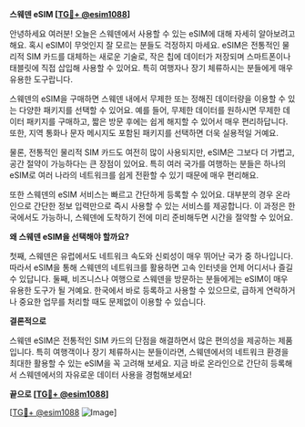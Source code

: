 **스웨덴 eSIM [[TG💪+ @esim1088](https://t.me/s/esim1088)]**

안녕하세요 여러분! 오늘은 스웨덴에서 사용할 수 있는 eSIM에 대해 자세히 알아보려고 해요. 혹시 eSIM이 무엇인지 잘 모르는 분들도 걱정하지 마세요. eSIM은 전통적인 물리적 SIM 카드를 대체하는 새로운 기술로, 작은 칩에 데이터가 저장되며 스마트폰이나 태블릿에 직접 삽입해 사용할 수 있어요. 특히 여행자나 장기 체류하시는 분들에게 매우 유용한 도구랍니다.

스웨덴의 eSIM을 구매하면 스웨덴 내에서 무제한 또는 정해진 데이터량을 이용할 수 있는 다양한 패키지를 선택할 수 있어요. 예를 들어, 무제한 데이터를 원하시면 무제한 데이터 패키지를 구매하고, 짧은 방문 후에는 쉽게 해지할 수 있어서 매우 편리하답니다. 또한, 지역 통화나 문자 메시지도 포함된 패키지를 선택하면 더욱 실용적일 거예요.

물론, 전통적인 물리적 SIM 카드도 여전히 많이 사용되지만, eSIM은 그보다 더 가볍고, 공간 절약이 가능하다는 큰 장점이 있어요. 특히 여러 국가를 여행하는 분들은 하나의 eSIM로 여러 나라의 네트워크를 쉽게 전환할 수 있기 때문에 매우 편리해요.

또한 스웨덴의 eSIM 서비스는 빠르고 간단하게 등록할 수 있어요. 대부분의 경우 온라인으로 간단한 정보 입력만으로 즉시 사용할 수 있는 서비스를 제공합니다. 이 과정은 한국에서도 가능하니, 스웨덴에 도착하기 전에 미리 준비해두면 시간을 절약할 수 있어요.

**왜 스웨덴 eSIM을 선택해야 할까요?**

첫째, 스웨덴은 유럽에서도 네트워크 속도와 신뢰성이 매우 뛰어난 국가 중 하나입니다. 따라서 eSIM을 통해 스웨덴의 네트워크를 활용하면 고속 인터넷을 언제 어디서나 즐길 수 있답니다. 둘째, 비즈니스나 여행으로 스웨덴을 방문하는 분들에게는 eSIM이 매우 유용한 도구가 될 거예요. 한국에서 바로 등록하고 사용할 수 있으므로, 급하게 연락하거나 중요한 업무를 처리할 때도 문제없이 이용할 수 있습니다.

**결론적으로**

스웨덴 eSIM은 전통적인 SIM 카드의 단점을 해결하면서 많은 편의성을 제공하는 제품입니다. 특히 여행객이나 장기 체류하시는 분들이라면, 스웨덴에서의 네트워크 환경을 최대한 활용할 수 있는 eSIM을 꼭 고려해 보세요. 지금 바로 온라인으로 간단히 등록해서 스웨덴에서의 자유로운 데이터 사용을 경험해보세요!

**끝으로 [[TG💪+ @esim1088](https://t.me/s/esim1088)]**

[[TG💪+ @esim1088](https://t.me/s/esim1088) ![Image](https://i.postimg.cc/Y0z9fWf4/image.png)]